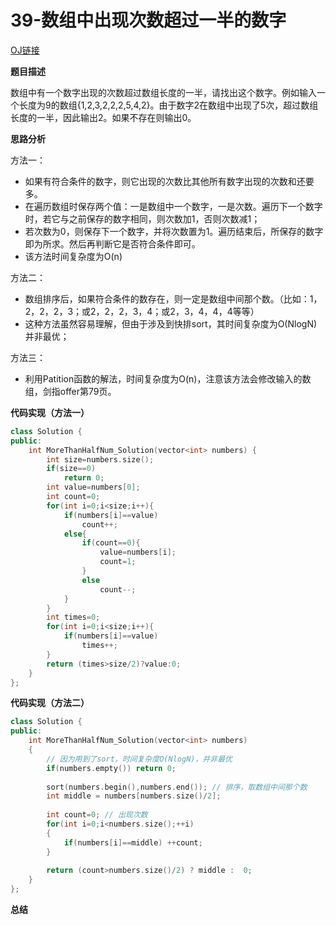 # 39-数组中出现次数超过一半的数字

[OJ链接](https://www.nowcoder.com/practice/e8a1b01a2df14cb2b228b30ee6a92163?tpId=13&tqId=11181&tPage=2&rp=1&ru=%2Fta%2Fcoding-interviews&qru=%2Fta%2Fcoding-interviews%2Fquestion-ranking)

**题目描述**

数组中有一个数字出现的次数超过数组长度的一半，请找出这个数字。例如输入一个长度为9的数组{1,2,3,2,2,2,5,4,2}。由于数字2在数组中出现了5次，超过数组长度的一半，因此输出2。如果不存在则输出0。

**思路分析**

方法一：
* 如果有符合条件的数字，则它出现的次数比其他所有数字出现的次数和还要多。
* 在遍历数组时保存两个值：一是数组中一个数字，一是次数。遍历下一个数字时，若它与之前保存的数字相同，则次数加1，否则次数减1；
* 若次数为0，则保存下一个数字，并将次数置为1。遍历结束后，所保存的数字即为所求。然后再判断它是否符合条件即可。
* 该方法时间复杂度为O(n)

方法二：
* 数组排序后，如果符合条件的数存在，则一定是数组中间那个数。（比如：1，2，2，2，3；或2，2，2，3，4；或2，3，4，4，4等等）
* 这种方法虽然容易理解，但由于涉及到快排sort，其时间复杂度为O(NlogN)并非最优；

方法三：
* 利用Patition函数的解法，时间复杂度为O(n)，注意该方法会修改输入的数组，剑指offer第79页。

**代码实现（方法一）**

```c++
class Solution {
public:
    int MoreThanHalfNum_Solution(vector<int> numbers) {
        int size=numbers.size();
        if(size==0)
            return 0;
        int value=numbers[0];
        int count=0;
        for(int i=0;i<size;i++){
            if(numbers[i]==value)
                count++;
            else{
                if(count==0){
                    value=numbers[i];
                    count=1;
                }
                else
                    count--;
            }
        }
        int times=0;
        for(int i=0;i<size;i++){
            if(numbers[i]==value)
                times++;
        }
        return (times>size/2)?value:0;
    }
};
```

**代码实现（方法二）**

```c++
class Solution {
public:
    int MoreThanHalfNum_Solution(vector<int> numbers)
    {
        // 因为用到了sort，时间复杂度O(NlogN)，并非最优
        if(numbers.empty()) return 0;
         
        sort(numbers.begin(),numbers.end()); // 排序，取数组中间那个数
        int middle = numbers[numbers.size()/2];
         
        int count=0; // 出现次数
        for(int i=0;i<numbers.size();++i)
        {
            if(numbers[i]==middle) ++count;
        }
         
        return (count>numbers.size()/2) ? middle :  0;
    }
};
```

**总结**



